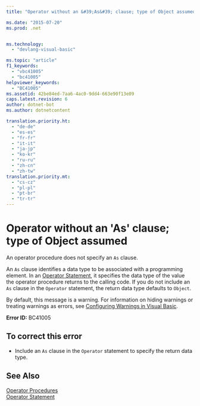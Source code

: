 ```yaml
---
title: "Operator without an &#39;As&#39; clause; type of Object assumed | Microsoft Docs"

ms.date: "2015-07-20"
ms.prod: .net


ms.technology: 
  - "devlang-visual-basic"

ms.topic: "article"
f1_keywords: 
  - "vbc41005"
  - "bc41005"
helpviewer_keywords: 
  - "BC41005"
ms.assetid: 42be84ed-7aa6-4ac0-9dd4-663e90f13e09
caps.latest.revision: 6
author: dotnet-bot
ms.author: dotnetcontent

translation.priority.ht: 
  - "de-de"
  - "es-es"
  - "fr-fr"
  - "it-it"
  - "ja-jp"
  - "ko-kr"
  - "ru-ru"
  - "zh-cn"
  - "zh-tw"
translation.priority.mt: 
  - "cs-cz"
  - "pl-pl"
  - "pt-br"
  - "tr-tr"
---
```

# Operator without an &#39;As&#39; clause; type of Object assumed
An operator procedure does not specify an `As` clause.  
  
 An `As` clause identifies a data type to be associated with a programming element. In an [Operator Statement](../../visual-basic/language-reference/statements/operator-statement.md), it specifies the data type of the value the operator procedure returns to the calling code. If you do not include an `As` clause in the `Operator` statement, the return data type defaults to `Object`.  
  
 By default, this message is a warning. For information on hiding warnings or treating warnings as errors, see [Configuring Warnings in Visual Basic](https://docs.microsoft.com/visualstudio/ide/configuring-warnings-in-visual-basic).  
  
 **Error ID:** BC41005  
  
## To correct this error  
  
-   Include an `As` clause in the `Operator` statement to specify the return data type.  
  
## See Also  
 [Operator Procedures](../../visual-basic/programming-guide/language-features/procedures/operator-procedures.md)   
 [Operator Statement](../../visual-basic/language-reference/statements/operator-statement.md)